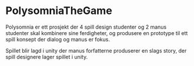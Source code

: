 # PolysomniaTheGame
Polysomnia er ett prosjekt der 4 spill design studenter og 2 manus studenter skal kombinere sine ferdigheter, og produsere en prototype til ett spill konsept der dialog og manus er fokus. 

Spillet blir lagd i unity der manus forfatterne produserer en slags story, der spill designere lager spillet i unity.
